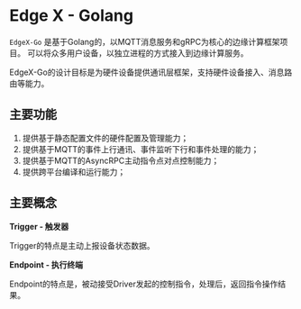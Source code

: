 # Edge X - Golang

`EdgeX-Go` 是基于Golang的，以MQTT消息服务和gRPC为核心的边缘计算框架项目。
可以将众多用户设备，以独立进程的方式接入到边缘计算服务。

EdgeX-Go的设计目标是为硬件设备提供通讯层框架，支持硬件设备接入、消息路由等能力。

## 主要功能

1. 提供基于静态配置文件的硬件配置及管理能力；
2. 提供基于MQTT的事件上行通讯、事件监听下行和事件处理的能力；
3. 提供基于MQTT的AsyncRPC主动指令点对点控制能力；
4. 提供跨平台编译和运行能力；


## 主要概念

**Trigger - 触发器**

Trigger的特点是主动上报设备状态数据。

**Endpoint - 执行终端**

Endpoint的特点是，被动接受Driver发起的控制指令，处理后，返回指令操作结果。


